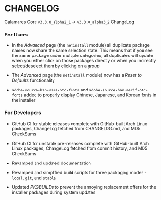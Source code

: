 # CHANGELOG

Calamares Core `v3.3.0_alpha2_1` -> `v3.3.0_alpha3_2` ChangeLog

### For Users

- In the *Advanced* page (the `netinstall` module) all duplicate package names now share the same selection state. This means that if you see the same package under multiple categories, all duplicates will update when you either click on those packages directly or when you indirectly select/deselect them by clicking on a *group*

- The *Advanced* page (the `netinstall` module) now has a *Reset to Defaults* functionality

- `adobe-source-han-sans-otc-fonts` and `adobe-source-han-serif-otc-fonts` added to properly display Chinese, Japanese, and Korean fonts in the installer


### For Developers

- GitHub CI for stable releases complete with GitHub-built Arch Linux packages, ChangeLog fetched from CHANGELOG.md, and MD5 CheckSums

- GitHub CI for unstable pre-releases complete with GitHub-built Arch Linux packages, ChangeLog fetched from commit history, and MD5 CheckSums

- Revamped and updated documentation
  
- Revamped and simplified build scripts for three packaging modes - `local`, `git`, and `stable`
  
- Updated *PKGBUILDs* to prevent the annoying replacement offers for the installer packages during system updates


